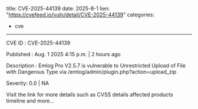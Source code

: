  
title: CVE-2025-44139
date: 2025-8-1
lien: "https://cvefeed.io/vuln/detail/CVE-2025-44139"
categories:
  - cve
---

CVE ID : CVE-2025-44139

Published :  Aug. 1
2025
4:15 p.m. | 2 hours ago

Description : Emlog Pro V2.5.7 is vulnerable to Unrestricted Upload of File with Dangerous Type via /emlog/admin/plugin.php?action=upload_zip

Severity: 0.0 | NA

Visit the link for more details
such as CVSS details
affected products
timeline
and more...
